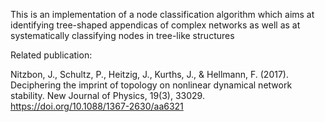 This is an implementation of a node classification algorithm which aims at identifying tree-shaped appendicas 
of complex networks as well as at systematically classifying nodes in tree-like structures

Related publication:

 Nitzbon, J., Schultz, P., Heitzig, J., Kurths, J., & Hellmann, F. (2017). 
        Deciphering the imprint of topology on nonlinear dynamical network stability. 
        New Journal of Physics, 19(3), 33029. 
        https://doi.org/10.1088/1367-2630/aa6321